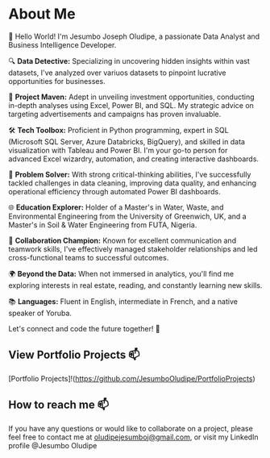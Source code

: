 # About Me

👋 Hello World! I'm Jesumbo Joseph Oludipe, a passionate Data Analyst and Business Intelligence Developer.

🔍 **Data Detective:** Specializing in uncovering hidden insights within vast datasets, I've analyzed over variuos datasets to pinpoint lucrative opportunities for businesses.

🚀 **Project Maven:** Adept in unveiling investment opportunities, conducting in-depth analyses using Excel, Power BI, and SQL. My strategic advice on targeting advertisements and campaigns has proven invaluable.

🛠️ **Tech Toolbox:** Proficient in Python programming, expert in SQL (Microsoft SQL Server, Azure Databricks, BigQuery), and skilled in data visualization with Tableau and Power BI. I'm your go-to person for advanced Excel wizardry, automation, and creating interactive dashboards.

🔧 **Problem Solver:** With strong critical-thinking abilities, I've successfully tackled challenges in data cleaning, improving data quality, and enhancing operational efficiency through automated Power BI dashboards.

🌐 **Education Explorer:** Holder of a Master's in Water, Waste, and Environmental Engineering from the University of Greenwich, UK, and a Master's in Soil & Water Engineering from FUTA, Nigeria.

🤝 **Collaboration Champion:** Known for excellent communication and teamwork skills, I've effectively managed stakeholder relationships and led cross-functional teams to successful outcomes.

🌍 **Beyond the Data:** When not immersed in analytics, you'll find me exploring interests in real estate, reading, and constantly learning new skills.

📚 **Languages:** Fluent in English, intermediate in French, and a native speaker of Yoruba.

Let's connect and code the future together! 🚀
## View Portfolio Projects 📫
[Portfolio Projects]!(https://github.com/JesumboOludipe/PortfolioProjects)

## How to reach me 📫

If you have any questions or would like to collaborate on a project, please feel free to contact me at oludipejesumboj@gmail.com, or visit my LinkedIn profile @Jesumbo Oludipe


<!---
JesumboOludipe/JesumboOludipe is a ✨ special ✨ repository because its `README.md` (this file) appears on your GitHub profile.
You can click the Preview link to take a look at your changes.
--->
